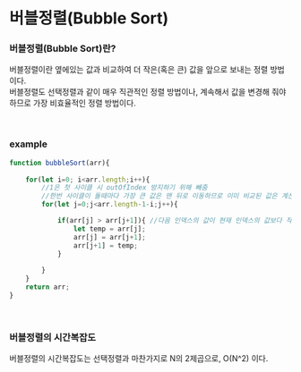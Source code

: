 # 버블정렬(Bubble Sort)

### 버블정렬(Bubble Sort)란?
버블정렬이란 옆에있는 값과 비교하여 더 작은(혹은 큰) 값을 앞으로 보내는 정렬 방법이다.<br>
버블정렬도 선택정렬과 같이 매우 직관적인 정렬 방법이나, 계속해서 값을 변경해 줘야 하므로 가장 비효율적인 정렬 방법이다.

<br>

### example
```javascript
function bubbleSort(arr){
    
    for(let i=0; i<arr.length;i++){
        //1은 첫 사이클 시 outOfIndex 방지하기 위해 빼줌
        //한번 사이클이 돌때마다 가장 큰 값은 맨 뒤로 이동하므로 이미 비교된 값은 계산할 필요 없으므로 i를 빼줌
        for(let j=0;j<arr.length-1-i;j++){ 

            if(arr[j] > arr[j+1]){ //다음 인덱스의 값이 현재 인덱스의 값보다 작다면 두개의 위치를 변경해줌
                let temp = arr[j];
                arr[j] = arr[j+1];
                arr[j+1] = temp;
            }
            
        }
    }
    return arr;
}
```

<br>

###  버블정렬의 시간복잡도
버블정렬의 시간복잡도는 선택정렬과 마찬가지로 N의 2제곱으로, O(N^2) 이다.
